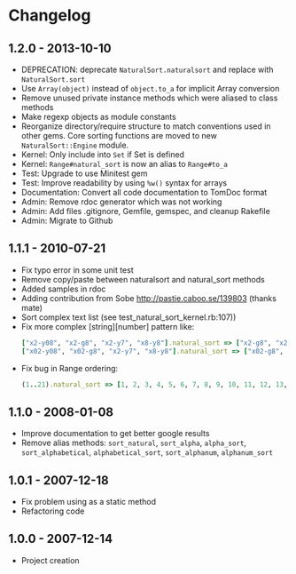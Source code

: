 # Changelog

## 1.2.0 - 2013-10-10

* DEPRECATION: deprecate `NaturalSort.naturalsort` and replace with `NaturalSort.sort`
* Use `Array(object)` instead of `object.to_a` for implicit Array conversion
* Remove unused private instance methods which were aliased to class methods
* Make regexp objects as module constants
* Reorganize directory/require structure to match conventions used in other gems. Core sorting functions are moved to new `NaturalSort::Engine` module.
* Kernel: Only include into `Set` if Set is defined
* Kernel: `Range#natural_sort` is now an alias to `Range#to_a`
* Test: Upgrade to use Minitest gem
* Test: Improve readability by using `%w()` syntax for arrays
* Documentation: Convert all code documentation to TomDoc format
* Admin: Remove rdoc generator which was not working
* Admin: Add files .gitignore, Gemfile, gemspec, and cleanup Rakefile
* Admin: Migrate to Github

## 1.1.1 - 2010-07-21

* Fix typo error in some unit test
* Remove copy/paste between naturalsort and natural_sort methods
* Added samples in rdoc
* Adding contribution from Sobe http://pastie.caboo.se/139803 (thanks mate)
* Sort complex text list (see test_natural_sort_kernel.rb:107))
* Fix more complex [string][number] pattern like:
   ```ruby
   ["x2-y08", "x2-g8", "x2-y7", "x8-y8"].natural_sort => ["x2-g8", "x2-y7", "x2-y08", "x8-y8"]
   ["x02-y08", "x02-g8", "x2-y7", "x8-y8"].natural_sort => ["x02-g8", "x2-y7", "x02-y08", "x8-y8"]
   ```
* Fix bug in Range ordering:
   ```ruby
   (1..21).natural_sort => [1, 2, 3, 4, 5, 6, 7, 8, 9, 10, 11, 12, 13, 14, 15, 16, 17, 18, 19, 20, 21]
   ```

## 1.1.0 - 2008-01-08

* Improve documentation to get better google results
* Remove alias methods: `sort_natural`, `sort_alpha`, `alpha_sort`, `sort_alphabetical`, `alphabetical_sort`, `sort_alphanum`, `alphanum_sort`

## 1.0.1 - 2007-12-18

* Fix problem using as a static method
* Refactoring code

## 1.0.0 - 2007-12-14

* Project creation

